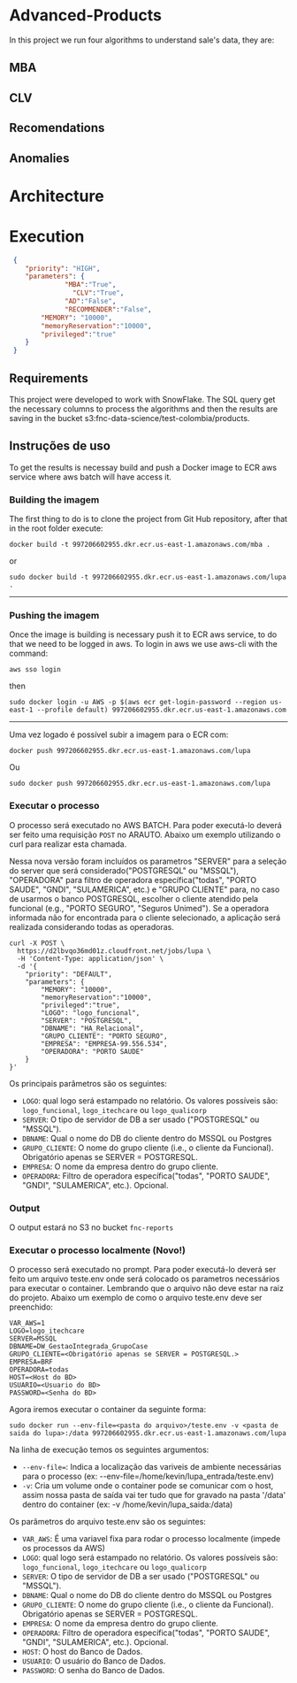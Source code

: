 # Advanced-Products
In this project we run four algorithms to understand sale's data, they are:

## MBA
## CLV
## Recomendations
## Anomalies

# Architecture
# Execution
```json
 {
    "priority": "HIGH",
    "parameters": {
			  "MBA":"True",
				"CLV":"True",
			  "AD":"False",
			  "RECOMMENDER":"False",
        "MEMORY": "10000",
        "memoryReservation":"10000",
        "privileged":"true"
    }
 }
```
## Requirements

This project were developed to work with SnowFlake. The SQL query get the necessary columns to process the algorithms and then the results are saving in the bucket s3:fnc-data-science/test-colombia/products.

## Instruções de uso
To get the results is necessay build and push a Docker image to ECR aws service where aws batch will have access it.

### Building the imagem
The first thing to do is to clone the project from Git Hub repository, after that in the root folder execute:

```
docker build -t 997206602955.dkr.ecr.us-east-1.amazonaws.com/mba .
```
or

```
sudo docker build -t 997206602955.dkr.ecr.us-east-1.amazonaws.com/lupa .
```

***

### Pushing the imagem

Once the image is building is necessary push it to ECR aws service, to do that we need to be logged in aws. To login in aws we use aws-cli with the command:

```
aws sso login
```

then


```
sudo docker login -u AWS -p $(aws ecr get-login-password --region us-east-1 --profile default) 997206602955.dkr.ecr.us-east-1.amazonaws.com
```

***
Uma vez logado é possível subir a imagem para o ECR com:

```
docker push 997206602955.dkr.ecr.us-east-1.amazonaws.com/lupa
```
Ou
```
sudo docker push 997206602955.dkr.ecr.us-east-1.amazonaws.com/lupa
```

### Executar o processo

O processo será executado no AWS BATCH. Para poder executá-lo deverá ser feito uma requisição
`POST` no ARAUTO. Abaixo um exemplo utilizando o curl para realizar esta chamada.

Nessa nova versão foram incluídos os parametros "SERVER" para a seleção do server que será considerado("POSTGRESQL" ou "MSSQL"), "OPERADORA" para filtro de operadora específica("todas", "PORTO SAUDE", "GNDI", "SULAMERICA", etc.) e "GRUPO CLIENTE" para, no caso de usarmos o banco POSTGRESQL, escolher o cliente atendido pela funcional (e.g., "PORTO SEGURO", "Seguros Unimed"). Se a operadora informada não for encontrada para o cliente selecionado, a aplicação será realizada considerando todas as operadoras.

```
curl -X POST \
  https://d2lbvqo36md01z.cloudfront.net/jobs/lupa \
  -H 'Content-Type: application/json' \
  -d '{
    "priority": "DEFAULT",
    "parameters": {
        "MEMORY": "10000",
        "memoryReservation":"10000",
        "privileged":"true",
        "LOGO": "logo_funcional",
        "SERVER": "POSTGRESQL",
        "DBNAME": "HA_Relacional", 
        "GRUPO_CLIENTE": "PORTO SEGURO",
        "EMPRESA": "EMPRESA-99.556.534",
        "OPERADORA": "PORTO SAUDE" 
    }
}'
```



Os principais parâmetros são os seguintes:
- `LOGO`: qual logo será estampado no relatório. Os valores possíveis são: `logo_funcional`, `logo_itechcare` ou `logo_qualicorp`
- `SERVER`: O tipo de servidor de DB a ser usado ("POSTGRESQL" ou "MSSQL").
- `DBNAME`: Qual o nome do DB do cliente dentro do MSSQL ou Postgres
- `GRUPO_CLIENTE`: O nome do grupo cliente (i.e., o cliente da Funcional). Obrigatório apenas se SERVER = POSTGRESQL.
- `EMPRESA`: O nome da empresa dentro do grupo cliente.
- `OPERADORA`: Filtro de operadora específica("todas", "PORTO SAUDE", "GNDI", "SULAMERICA", etc.). Opcional.

### Output

O output estará no S3 no bucket `fnc-reports`


### Executar o processo localmente (Novo!)

O processo será executado no prompt. Para poder executá-lo deverá ser feito um arquivo teste.env onde será colocado os parametros necessários para executar o container. Lembrando que o arquivo não deve estar na raiz do projeto. Abaixo um exemplo de como o arquivo teste.env deve ser preenchido:

```
VAR_AWS=1
LOGO=logo_itechcare
SERVER=MSSQL
DBNAME=DW_GestaoIntegrada_GrupoCase
GRUPO_CLIENTE=<Obrigatório apenas se SERVER = POSTGRESQL.>
EMPRESA=BRF
OPERADORA=todas
HOST=<Host do BD>
USUARIO=<Usuario do BD>
PASSWORD=<Senha do BD>
```

Agora iremos executar o container da seguinte forma:

```
sudo docker run --env-file=<pasta do arquivo>/teste.env -v <pasta de saida do lupa>:/data 997206602955.dkr.ecr.us-east-1.amazonaws.com/lupa
```

Na linha de execução temos os seguintes argumentos:
- `--env-file=`: Indica a localização das variveis de ambiente necessárias para o processo 
(ex: --env-file=/home/kevin/lupa_entrada/teste.env)
- `-v`: Cria um volume onde o container pode se comunicar com o host, assim nossa pasta de saída vai ter tudo que for gravado na pasta '/data' dentro do container (ex: -v /home/kevin/lupa_saida:/data)

Os parâmetros do arquivo teste.env são os seguintes:
- `VAR_AWS`: É uma variavel fixa para rodar o processo localmente (impede os processos da AWS)
- `LOGO`: qual logo será estampado no relatório. Os valores possíveis são: `logo_funcional`, `logo_itechcare` ou `logo_qualicorp`
- `SERVER`: O tipo de servidor de DB a ser usado ("POSTGRESQL" ou "MSSQL").
- `DBNAME`: Qual o nome do DB do cliente dentro do MSSQL ou Postgres
- `GRUPO_CLIENTE`: O nome do grupo cliente (i.e., o cliente da Funcional). Obrigatório apenas se SERVER = POSTGRESQL.
- `EMPRESA`: O nome da empresa dentro do grupo cliente.
- `OPERADORA`: Filtro de operadora específica("todas", "PORTO SAUDE", "GNDI", "SULAMERICA", etc.). Opcional.
- `HOST`: O host do Banco de Dados.
- `USUARIO`: O usuário do Banco de Dados.
- `PASSWORD`: O senha do Banco de Dados.

